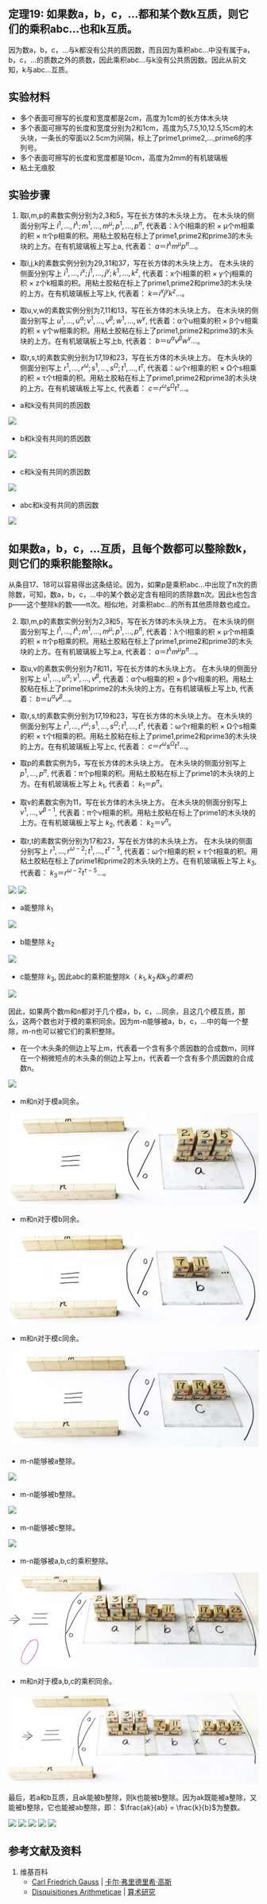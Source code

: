 ## 定理19: 如果数a，b，c，…都和某个数k互质，则它们的乘积abc…也和k互质。

因为数a，b，c，…与k都没有公共的质因数，而且因为乘积abc…中没有属于a，b，c，…的质数之外的质数，因此乘积abc…与k没有公共质因数。因此从前文知，k与abc…互质。

## 实验材料

- 多个表面可擦写的长度和宽度都是2cm，高度为1cm的长方体木头块
- 多个表面可擦写的长度和宽度分别为2和1cm，高度为5,7.5,10,12.5,15cm的木头块，一条长的窄面以2.5cm为间隔，标上了prime1,prime2,...,prime6的序列号。
- 多个表面可擦写的长度和宽度都是10cm，高度为2mm的有机玻璃板
- 粘土无痕胶

## 实验步骤

1. 取l,m,p的素数实例分别为2,3和5，写在长方体的木头块上方。
在木头块的侧面分别写上 $l^1,...,l^λ; m^1,...,m^μ; p^1,...,p^π$,
代表着：λ个l相乘的积 × μ个m相乘的积 × π个p相乘的积。用粘土胶粘在标上了prime1,prime2和prime3的木头块的上方。在有机玻璃板上写上a, 代表着： $a＝l^{λ}m^{μ}p^{π}…$。

- 取i,j,k的素数实例分别为29,31和37，写在长方体的木头块上方。
在木头块的侧面分别写上 $i^1,...,i^x; j^1,...,j^y; k^1,...,k^z$,
代表着：x个i相乘的积 × y个j相乘的积 × z个k相乘的积。用粘土胶粘在标上了prime1,prime2和prime3的木头块的上方。在有机玻璃板上写上k, 代表着： $k＝i^{x}j^{y}k^{z}…$。

- 取u,v,w的素数实例分别为7,11和13，写在长方体的木头块上方。
在木头块的侧面分别写上 $u^1,...,u^α; v^1,...,v^β; w^1,...,w^γ$,
代表着：α个u相乘的积 × β个v相乘的积 × γ个w相乘的积。用粘土胶粘在标上了prime1,prime2和prime3的木头块的上方。在有机玻璃板上写上b, 代表着： $b＝u^{α}v^{β}w^{γ}…$。

- 取r,s,t的素数实例分别为17,19和23，写在长方体的木头块上方。
在木头块的侧面分别写上 $r^1,...,r^ω; s^1,...,s^Ω; t^1,...,t^τ$,
代表着：ω个r相乘的积 × Ω个s相乘的积 × τ个t相乘的积。用粘土胶粘在标上了prime1,prime2和prime3的木头块的上方。在有机玻璃板上写上c, 代表着： $c＝r^{ω}s^{Ω}t^{τ}…$。

- a和k没有共同的质因数

![](/images/数论/高斯的算术研究中典型的推演实验/章2/定理19/19-1.jpg)

- b和k没有共同的质因数

![](/images/数论/高斯的算术研究中典型的推演实验/章2/定理19/19-2.jpg)

- c和k没有共同的质因数

![](/images/数论/高斯的算术研究中典型的推演实验/章2/定理19/19-3.jpg)

- abc和k没有共同的质因数

![](/images/数论/高斯的算术研究中典型的推演实验/章2/定理19/19-4.jpg)

## 如果数a，b，c，…互质，且每个数都可以整除数k，则它们的乘积能整除k。

从条目17、18可以容易得出这条结论。因为，如果p是乘积abc…中出现了π次的质除数，可知，数a，b，c，…中的某个数必定含有相同的质除数π次。因此k也包含p——这个整除k的数——π次。相似地，对乘积abc…的所有其他质除数也成立。

2. 取l,m,p的素数实例分别为2,3和5，写在长方体的木头块上方。
在木头块的侧面分别写上 $l^1,...,l^λ; m^1,...,m^μ; p^1,...,p^π$,
代表着：λ个l相乘的积 × μ个m相乘的积 × π个p相乘的积。用粘土胶粘在标上了prime1,prime2和prime3的木头块的上方。在有机玻璃板上写上a, 代表着： $a＝l^{λ}m^{μ}p^{π}…$。

- 取u,v的素数实例分别为7和11，写在长方体的木头块上方。
在木头块的侧面分别写上 $u^1,...,u^α; v^1,...,v^β$,
代表着：α个u相乘的积 × β个v相乘的积。用粘土胶粘在标上了prime1和prime2的木头块的上方。在有机玻璃板上写上b, 代表着： $b＝u^{α}v^{β}…$。

- 取r,s,t的素数实例分别为17,19和23，写在长方体的木头块上方。
在木头块的侧面分别写上 $r^1,...,r^ω; s^1,...,s^Ω; t^1,...,t^τ$,
代表着：ω个r相乘的积 × Ω个s相乘的积 × τ个t相乘的积。用粘土胶粘在标上了prime1,prime2和prime3的木头块的上方。在有机玻璃板上写上c, 代表着： $c＝r^{ω}s^{Ω}t^{τ}…$。

- 取p的素数实例为5，写在长方体的木头块上方。
在木头块的侧面分别写上 $p^1,...,p^π$,
代表着：π个p相乘的积。用粘土胶粘在标上了prime1的木头块的上方。在有机玻璃板上写上 $k_1$, 代表着： $k_1＝p^{π}$。

- 取v的素数实例为11，写在长方体的木头块上方。
在木头块的侧面分别写上 $v^1,...,v^{β-1}$,
代表着：π个v相乘的积。用粘土胶粘在标上了prime1的木头块的上方。在有机玻璃板上写上 $k_2$, 代表着： $k_2＝v^{π}$。

- 取r,t的素数实例分别为17和23，写在长方体的木头块上方。
在木头块的侧面分别写上 $r^1,...,r^{ω-2}; t^1,...,t^{τ-5}$,
代表着：ω个r相乘的积 × τ个t相乘的积。用粘土胶粘在标上了prime1和prime2的木头块的上方。在有机玻璃板上写上 $k_3$, 代表着： $k_3＝r^{ω-2}t^{τ-5}…$。

![](/images/数论/高斯的算术研究中典型的推演实验/章2/定理19/19-5.jpg)
![](/images/数论/高斯的算术研究中典型的推演实验/章2/定理19/19-6.jpg)

- a能整除 $k_1$

![](/images/数论/高斯的算术研究中典型的推演实验/章2/定理19/19-7.jpg)

- b能整除 $k_2$

![](/images/数论/高斯的算术研究中典型的推演实验/章2/定理19/19-8.jpg)

- c能整除 $k_3$, 因此abc的乘积能整除k（ $k_1, k_2和k_3的乘积$）

![](/images/数论/高斯的算术研究中典型的推演实验/章2/定理19/19-9.jpg)

因此，如果两个数m和n都对于几个模a，b，c，…同余，且这几个模互质，那么，这两个数也对于模的乘积同余。因为m-n能够被a，b，c，…中的每一个整除，m-n也可以被它们的乘积整除。

- 在一个木头条的侧边上写上m，代表着一个含有多个质因数的合成数m，同样在一个稍微短点的木头条的侧边上写上n，代表着一个含有多个质因数的合成数n。

![](/images/数论/高斯的算术研究中典型的推演实验/章2/定理19/19-10.jpg)

- m和n对于模a同余。

![](/images/数论/高斯的算术研究中典型的推演实验/章2/定理19/19-11.jpg)

- m和n对于模b同余。

![](/images/数论/高斯的算术研究中典型的推演实验/章2/定理19/19-12.jpg)

- m和n对于模c同余。

![](/images/数论/高斯的算术研究中典型的推演实验/章2/定理19/19-13.jpg)

- m-n能够被a整除。

![](/images/数论/高斯的算术研究中典型的推演实验/章2/定理19/19-14.jpg)

- m-n能够被b整除。

![](/images/数论/高斯的算术研究中典型的推演实验/章2/定理19/19-15.jpg)

- m-n能够被c整除。

![](/images/数论/高斯的算术研究中典型的推演实验/章2/定理19/19-16.jpg)

- m-n能够被a,b,c的乘积整除。

![](/images/数论/高斯的算术研究中典型的推演实验/章2/定理19/19-17.jpg)

- m和n对于模a,b,c的乘积同余。

![](/images/数论/高斯的算术研究中典型的推演实验/章2/定理19/19-18.jpg)

最后，若a和b互质，且ak能被b整除，则k也能被b整除。因为ak既能被a整除，又能被b整除，它也能被ab整除，即： $\frac{ak}{ab} = \frac{k}{b}$为整数。

![](/images/数论/高斯的算术研究中典型的推演实验/章2/定理19/19-19.jpg)
![](/images/数论/高斯的算术研究中典型的推演实验/章2/定理19/19-20.jpg)
![](/images/数论/高斯的算术研究中典型的推演实验/章2/定理19/19-21.jpg)
![](/images/数论/高斯的算术研究中典型的推演实验/章2/定理19/19-22.jpg)
![](/images/数论/高斯的算术研究中典型的推演实验/章2/定理19/19-23.jpg)

## 参考文献及资料

1. 维基百科
	- [Carl Friedrich Gauss](https://en.wikipedia.org/wiki/Carl_Friedrich_Gauss) | [卡尔·弗里德里希·高斯](https://zh.wikipedia.org/wiki/%E5%8D%A1%E7%88%BE%C2%B7%E5%BC%97%E9%87%8C%E5%BE%B7%E9%87%8C%E5%B8%8C%C2%B7%E9%AB%98%E6%96%AF) 
	- [Disquisitiones Arithmeticae](https://en.wikipedia.org/wiki/Disquisitiones_Arithmeticae) | [算术研究](https://zh.wikipedia.org/wiki/算术研究) 



